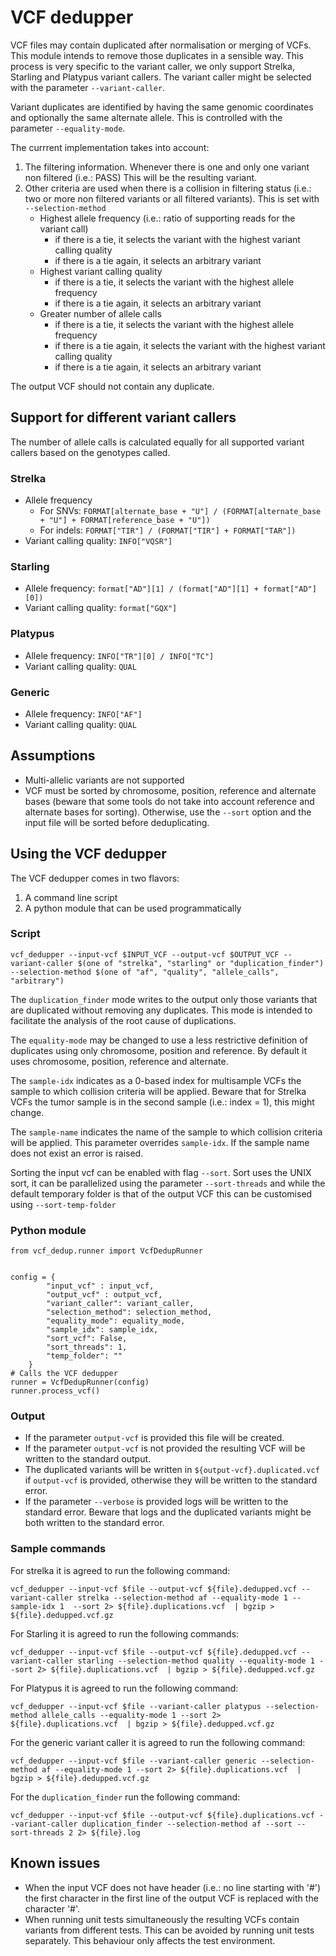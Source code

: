 # VCF dedupper

VCF files may contain duplicated after normalisation or merging of VCFs. This module intends to remove those duplicates in a sensible way. This process is very specific to the variant caller, we only support Strelka, Starling and Platypus variant callers. The variant caller might be selected with the parameter `--variant-caller`.

Variant duplicates are identified by having the same genomic coordinates and optionally the same alternate allele. This is controlled with the parameter `--equality-mode`.

The currrent implementation takes into account:
1. The filtering information. Whenever there is one and only one variant non filtered (i.e.: PASS) This will be the resulting variant.
2. Other criteria are used when there is a collision in filtering status (i.e.: two or more non filtered variants or all filtered variants). This is set with `--selection-method`
    * Highest allele frequency (i.e.: ratio of supporting reads for the variant call)
      - if there is a tie, it selects the variant with the highest variant calling quality
      - if there is a tie again, it selects an arbitrary variant
    * Highest variant calling quality
      - if there is a tie, it selects the variant with the highest allele frequency
      - if there is a tie again, it selects an arbitrary variant
    * Greater number of allele calls
      - if there is a tie, it selects the variant with the highest allele frequency
      - if there is a tie again, it selects the variant with the highest variant calling quality
      - if there is a tie again, it selects an arbitrary variant
    
The output VCF should not contain any duplicate.

## Support for different variant callers

The number of allele calls is calculated equally for all supported variant callers based on the genotypes called.

### Strelka 

* Allele frequency
   - For SNVs: `FORMAT[alternate_base + "U"] / (FORMAT[alternate_base + "U"] + FORMAT[reference_base + "U"])`
   - For indels: `FORMAT["TIR"] / (FORMAT["TIR"] + FORMAT["TAR"])`
* Variant calling quality: `INFO["VQSR"]`

### Starling

* Allele frequency: `format["AD"][1] / (format["AD"][1] + format["AD"][0])`
* Variant calling quality: `format["GQX"]`

### Platypus

* Allele frequency: `INFO["TR"][0] / INFO["TC"]`
* Variant calling quality: `QUAL`

### Generic

* Allele frequency: `INFO["AF"]`
* Variant calling quality: `QUAL`


## Assumptions

* Multi-allelic variants are not supported
* VCF must be sorted by chromosome, position, reference and alternate bases (beware that some tools do not take into account reference and alternate bases for sorting). Otherwise, use the `--sort` option and the input file will be sorted before deduplicating.


## Using the VCF dedupper

The VCF dedupper comes in two flavors:
1. A command line script
2. A python module that can be used programmatically

### Script

```
vcf_dedupper --input-vcf $INPUT_VCF --output-vcf $OUTPUT_VCF --variant-caller $(one of "strelka", "starling" or "duplication_finder") --selection-method $(one of "af", "quality", "allele_calls", "arbitrary")
```

The `duplication_finder` mode writes to the output only those variants that are duplicated without removing any duplicates. This mode is intended to facilitate the analysis of the root cause of duplications.

The `equality-mode` may be changed to use a less restrictive definition of duplicates using only chromosome, position and reference. By default it uses chromosome, position, reference and alternate.

The `sample-idx` indicates as a 0-based index for multisample VCFs the sample to which collision criteria will be applied. Beware that for Strelka VCFs the tumor sample is in the second sample (i.e.: index = 1), this might change.

The `sample-name` indicates the name of the sample to which collision criteria will be applied. This parameter overrides `sample-idx`. If the sample name does not exist an error is raised.

Sorting the input vcf can be enabled with flag `--sort`. Sort uses the UNIX sort, it can be parallelized using the parameter `--sort-threads` and while the default temporary folder is that of the output VCF this can be customised using `--sort-temp-folder`

### Python module

```
from vcf_dedup.runner import VcfDedupRunner


config = {
        "input_vcf" : input_vcf,
        "output_vcf" : output_vcf,
        "variant_caller": variant_caller,
        "selection_method": selection_method,
        "equality_mode": equality_mode,
        "sample_idx": sample_idx,
        "sort_vcf": False,
        "sort_threads": 1,
        "temp_folder": ""
    }
# Calls the VCF dedupper
runner = VcfDedupRunner(config)
runner.process_vcf()
```

### Output

* If the parameter `output-vcf` is provided this file will be created.
* If the parameter `output-vcf` is not provided the resulting VCF will be written to the standard output.
* The duplicated variants will be written in `${output-vcf}.duplicated.vcf` if `output-vcf` is provided, otherwise they will be written to the standard error.
* If the parameter `--verbose` is provided logs will be written to the standard error. Beware that logs and the duplicated variants might be both written to the standard error.

### Sample commands

For strelka it is agreed to run the following command:
```
vcf_dedupper --input-vcf $file --output-vcf ${file}.dedupped.vcf --variant-caller strelka --selection-method af --equality-mode 1 --sample-idx 1  --sort 2> ${file}.duplications.vcf  | bgzip > ${file}.dedupped.vcf.gz
```

For Starling it is agreed to run the following commands:
```
vcf_dedupper --input-vcf $file --output-vcf ${file}.dedupped.vcf --variant-caller starling --selection-method quality --equality-mode 1 --sort 2> ${file}.duplications.vcf  | bgzip > ${file}.dedupped.vcf.gz
```

For Platypus it is agreed to run the following command:
```
vcf_dedupper --input-vcf $file --variant-caller platypus --selection-method allele_calls --equality-mode 1 --sort 2> ${file}.duplications.vcf  | bgzip > ${file}.dedupped.vcf.gz
```

For the generic variant caller it is agreed to run the following command:
```
vcf_dedupper --input-vcf $file --variant-caller generic --selection-method af --equality-mode 1 --sort 2> ${file}.duplications.vcf  | bgzip > ${file}.dedupped.vcf.gz
```

For the `duplication_finder` run the following command:
```
vcf_dedupper --input-vcf $file --output-vcf ${file}.duplications.vcf --variant-caller duplication_finder --selection-method af --sort --sort-threads 2 2> ${file}.log
```

## Known issues

* When the input VCF does not have header (i.e.: no line starting with '#') the first character in the first line of the output VCF is replaced with the character '#'.
* When running unit tests simultaneously the resulting VCFs contain variants from different tests. This can be avoided by running unit tests separately. This behaviour only affects the test environment.